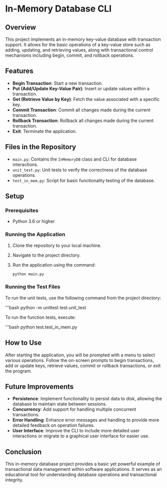 # In-Memory Database CLI

## Overview

This project implements an in-memory key-value database with transaction support. It allows for the basic operations of a key-value store such as adding, updating, and retrieving values, along with transactional control mechanisms including begin, commit, and rollback operations.

## Features

- **Begin Transaction**: Start a new transaction.
- **Put (Add/Update Key-Value Pair)**: Insert or update values within a transaction.
- **Get (Retrieve Value by Key)**: Fetch the value associated with a specific key.
- **Commit Transaction**: Commit all changes made during the current transaction.
- **Rollback Transaction**: Rollback all changes made during the current transaction.
- **Exit**: Terminate the application.

## Files in the Repository

- `main.py`: Contains the `InMemoryDB` class and CLI for database interactions.
- `unit_test.py`: Unit tests to verify the correctness of the database operations.
- `test_in_mem.py`: Script for basic functionality testing of the database.

## Setup

### Prerequisites

- Python 3.6 or higher

### Running the Application

1. Clone the repository to your local machine.
2. Navigate to the project directory.
3. Run the application using the command:

   ```bash
   python main.py

### Running the Test Files

To run the unit tests, use the following command from the project directory:

  '''bash
  python -m unittest test.unit_test

To run the function tests, execute:

  '''bash
  python test.test_in_mem.py

## How to Use

After starting the application, you will be prompted with a menu to select various operations. Follow the on-screen prompts to begin transactions, add or update keys, retrieve values, commit or rollback transactions, or exit the program.

## Future Improvements

- **Persistence**: Implement functionality to persist data to disk, allowing the database to maintain state between sessions.
- **Concurrency**: Add support for handling multiple concurrent transactions.
- **Error Handling**: Enhance error messages and handling to provide more detailed feedback on operation failures.
- **User Interface**: Improve the CLI to include more detailed user interactions or migrate to a graphical user interface for easier use.

## Conclusion

This in-memory database project provides a basic yet powerful example of transactional data management within software applications. It serves as an educational tool for understanding database operations and transactional integrity.




